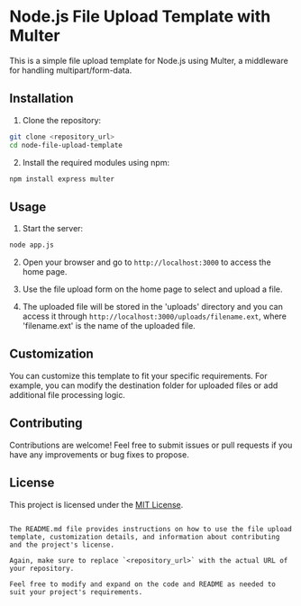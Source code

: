 
# Node.js File Upload Template with Multer

This is a simple file upload template for Node.js using Multer, a middleware for handling multipart/form-data.

## Installation

1. Clone the repository:

```bash
git clone <repository_url>
cd node-file-upload-template
```

2. Install the required modules using npm:

```bash
npm install express multer
```

## Usage

1. Start the server:

```bash
node app.js
```

2. Open your browser and go to `http://localhost:3000` to access the home page.

3. Use the file upload form on the home page to select and upload a file.

4. The uploaded file will be stored in the 'uploads' directory and you can access it through `http://localhost:3000/uploads/filename.ext`, where 'filename.ext' is the name of the uploaded file.

## Customization

You can customize this template to fit your specific requirements. For example, you can modify the destination folder for uploaded files or add additional file processing logic.

## Contributing

Contributions are welcome! Feel free to submit issues or pull requests if you have any improvements or bug fixes to propose.

## License

This project is licensed under the [MIT License](LICENSE).
```

The README.md file provides instructions on how to use the file upload template, customization details, and information about contributing and the project's license.

Again, make sure to replace `<repository_url>` with the actual URL of your repository.

Feel free to modify and expand on the code and README as needed to suit your project's requirements.